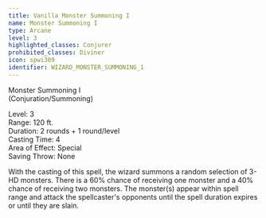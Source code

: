 ```yaml
---
title: Vanilla Monster Summoning I
name: Monster Summoning I
type: Arcane
level: 3
highlighted_classes: Conjurer
prohibited_classes: Diviner
icon: spwi309
identifier: WIZARD_MONSTER_SUMMONING_1
---
```

Monster Summoning I   
(Conjuration/Summoning)  
  
Level: 3  
Range: 120 ft.   
Duration: 2 rounds + 1 round/level  
Casting Time: 4   
Area of Effect: Special   
Saving Throw: None   
  
With the casting of this spell, the wizard summons a random selection of 3-HD monsters. There is a 60% chance of receiving one monster and a 40% chance of receiving two monsters. The monster(s) appear within spell range and attack the spellcaster's opponents until the spell duration expires or until they are slain.  
